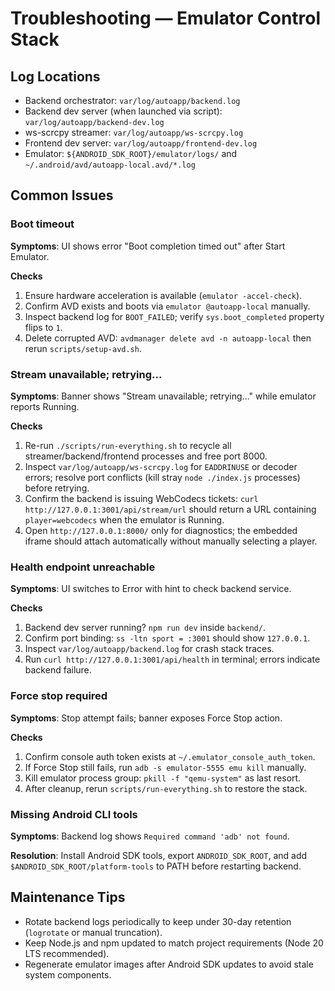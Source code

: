 # Troubleshooting — Emulator Control Stack

## Log Locations
- Backend orchestrator: `var/log/autoapp/backend.log`
- Backend dev server (when launched via script): `var/log/autoapp/backend-dev.log`
- ws-scrcpy streamer: `var/log/autoapp/ws-scrcpy.log`
- Frontend dev server: `var/log/autoapp/frontend-dev.log`
- Emulator: `${ANDROID_SDK_ROOT}/emulator/logs/` and `~/.android/avd/autoapp-local.avd/*.log`

## Common Issues

### Boot timeout
**Symptoms**: UI shows error "Boot completion timed out" after Start Emulator.

**Checks**
1. Ensure hardware acceleration is available (`emulator -accel-check`).
2. Confirm AVD exists and boots via `emulator @autoapp-local` manually.
3. Inspect backend log for `BOOT_FAILED`; verify `sys.boot_completed` property flips to `1`.
4. Delete corrupted AVD: `avdmanager delete avd -n autoapp-local` then rerun `scripts/setup-avd.sh`.

### Stream unavailable; retrying…
**Symptoms**: Banner shows "Stream unavailable; retrying…" while emulator reports Running.

**Checks**
1. Re-run `./scripts/run-everything.sh` to recycle all streamer/backend/frontend processes and free port 8000.
2. Inspect `var/log/autoapp/ws-scrcpy.log` for `EADDRINUSE` or decoder errors; resolve port conflicts (kill stray `node ./index.js` processes) before retrying.
3. Confirm the backend is issuing WebCodecs tickets: `curl http://127.0.0.1:3001/api/stream/url` should return a URL containing `player=webcodecs` when the emulator is Running.
4. Open `http://127.0.0.1:8000/` only for diagnostics; the embedded iframe should attach automatically without manually selecting a player.

### Health endpoint unreachable
**Symptoms**: UI switches to Error with hint to check backend service.

**Checks**
1. Backend dev server running? `npm run dev` inside `backend/`.
2. Confirm port binding: `ss -ltn sport = :3001` should show `127.0.0.1`.
3. Inspect `var/log/autoapp/backend.log` for crash stack traces.
4. Run `curl http://127.0.0.1:3001/api/health` in terminal; errors indicate backend failure.

### Force stop required
**Symptoms**: Stop attempt fails; banner exposes Force Stop action.

**Checks**
1. Confirm console auth token exists at `~/.emulator_console_auth_token`.
2. If Force Stop still fails, run `adb -s emulator-5555 emu kill` manually.
3. Kill emulator process group: `pkill -f "qemu-system"` as last resort.
4. After cleanup, rerun `scripts/run-everything.sh` to restore the stack.

### Missing Android CLI tools
**Symptoms**: Backend log shows `Required command 'adb' not found`.

**Resolution**: Install Android SDK tools, export `ANDROID_SDK_ROOT`, and add `$ANDROID_SDK_ROOT/platform-tools` to PATH before restarting backend.

## Maintenance Tips
- Rotate backend logs periodically to keep under 30-day retention (`logrotate` or manual truncation).
- Keep Node.js and npm updated to match project requirements (Node 20 LTS recommended).
- Regenerate emulator images after Android SDK updates to avoid stale system components.
